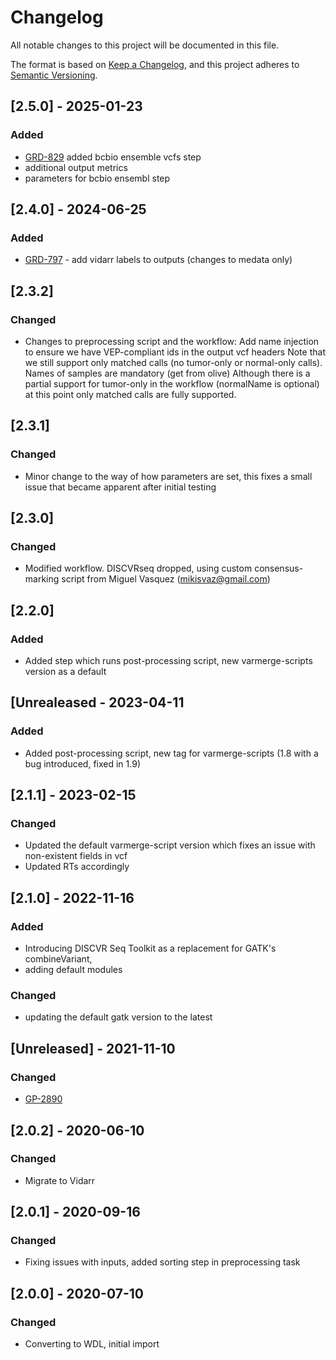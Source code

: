 # Changelog
All notable changes to this project will be documented in this file.

The format is based on [Keep a Changelog](https://keepachangelog.com/en/1.0.0/),
and this project adheres to [Semantic Versioning](https://semver.org/spec/v2.0.0.html).

## [2.5.0] - 2025-01-23
### Added
- [GRD-829](https://jira.oicr.on.ca/browse/GRD-829) added bcbio ensemble vcfs step
- additional output metrics
- parameters for bcbio ensembl step

## [2.4.0] - 2024-06-25
### Added
- [GRD-797](https://jira.oicr.on.ca/browse/GRD-797) - add vidarr labels to outputs (changes to medata only)

## [2.3.2]
### Changed
- Changes to preprocessing script and the workflow: Add name injection to ensure we have VEP-compliant ids in the output vcf headers
  Note that we still support only matched calls (no tumor-only or normal-only calls). Names of samples are mandatory (get from olive)
  Although there is a partial support for tumor-only in the workflow (normalName is optional) at this point only matched calls
  are fully supported.

## [2.3.1]
### Changed
- Minor change to the way of how parameters are set, this fixes a small issue that became apparent after initial testing

## [2.3.0]
### Changed
- Modified workflow. DISCVRseq dropped, using custom consensus-marking script from Miguel Vasquez (mikisvaz@gmail.com)

## [2.2.0]
### Added
- Added step which runs post-processing script, new varmerge-scripts version as a default

## [Unrealeased - 2023-04-11
### Added
- Added post-processing script, new tag for varmerge-scripts (1.8 with a bug introduced, fixed in 1.9)

## [2.1.1] - 2023-02-15
### Changed
- Updated  the default varmerge-script version which fixes an issue with non-existent fields in vcf
- Updated RTs accordingly

## [2.1.0] - 2022-11-16
### Added
- Introducing DISCVR Seq Toolkit as a replacement for GATK's combineVariant,
- adding default modules
### Changed
- updating the default gatk version to the latest

## [Unreleased] - 2021-11-10
### Changed
- [GP-2890](https://jira.oicr.on.ca/browse/GP-2890)

## [2.0.2] - 2020-06-10
### Changed
- Migrate to Vidarr

## [2.0.1] - 2020-09-16
### Changed
- Fixing issues with inputs, added sorting step in preprocessing task

## [2.0.0]   - 2020-07-10
### Changed
- Converting to WDL, initial import
